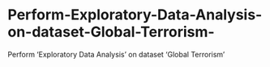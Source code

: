 # Perform-Exploratory-Data-Analysis-on-dataset-Global-Terrorism-
Perform ‘Exploratory Data Analysis’ on dataset ‘Global Terrorism’

